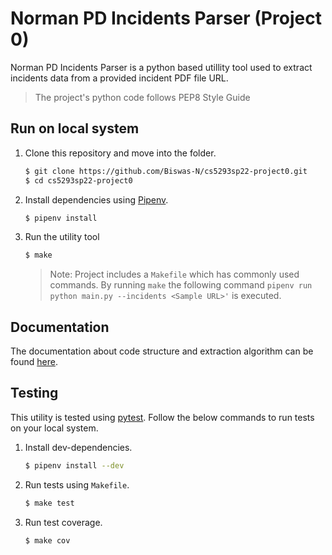 # Norman PD Incidents Parser (Project 0)
Norman PD Incidents Parser is a python based utillity tool used to extract incidents data from a provided incident PDF file URL.

> The project's python code follows PEP8 Style Guide

## Run on local system
1. Clone this repository and move into the folder.
    ```sh
    $ git clone https://github.com/Biswas-N/cs5293sp22-project0.git
    $ cd cs5293sp22-project0
    ```
2. Install dependencies using [Pipenv](https://github.com/pypa/pipenv).
    ```sh
    $ pipenv install
    ``` 
3. Run the utility tool
    ```sh
    $ make
    ```
   > Note: Project includes a `Makefile` which has commonly used commands. By running `make` the following command `pipenv run python main.py --incidents <Sample URL>'` is executed.

## Documentation

The documentation about code structure and extraction algorithm can be found [here](./docs/Index.md).

## Testing

This utility is tested using [pytest](https://github.com/pytest-dev/pytest). Follow the below commands to run tests on your local system.
1. Install dev-dependencies.
    ```sh
    $ pipenv install --dev
    ```
2. Run tests using `Makefile`.
    ```sh
    $ make test
    ```
3. Run test coverage.
    ```sh
    $ make cov
    ```